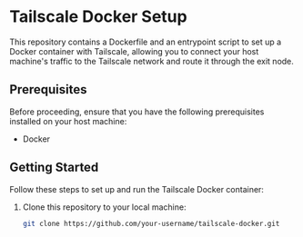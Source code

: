 # Tailscale Docker Setup

This repository contains a Dockerfile and an entrypoint script to set up a Docker container with Tailscale, allowing you to connect your host machine's traffic to the Tailscale network and route it through the exit node.

## Prerequisites

Before proceeding, ensure that you have the following prerequisites installed on your host machine:

- Docker

## Getting Started

Follow these steps to set up and run the Tailscale Docker container:

1. Clone this repository to your local machine:

   ```bash
   git clone https://github.com/your-username/tailscale-docker.git
